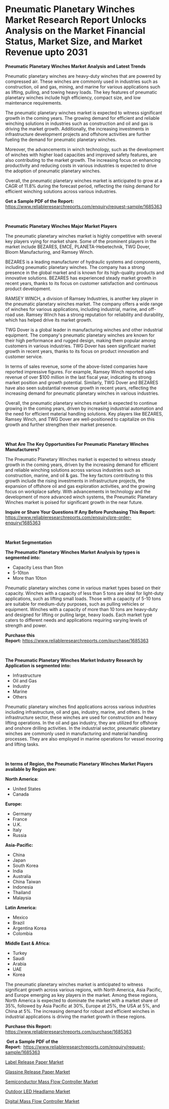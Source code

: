 <p><h1>Pneumatic Planetary Winches Market Research Report Unlocks Analysis on the Market Financial Status, Market Size, and Market Revenue upto 2031</h1></p><p><strong>Pneumatic Planetary Winches Market Analysis and Latest Trends</strong></p>
<p><p>Pneumatic planetary winches are heavy-duty winches that are powered by compressed air. These winches are commonly used in industries such as construction, oil and gas, mining, and marine for various applications such as lifting, pulling, and towing heavy loads. The key features of pneumatic planetary winches include high efficiency, compact size, and low maintenance requirements.</p><p>The pneumatic planetary winches market is expected to witness significant growth in the coming years. The growing demand for efficient and reliable winching solutions in industries such as construction and oil and gas is driving the market growth. Additionally, the increasing investments in infrastructure development projects and offshore activities are further fueling the demand for pneumatic planetary winches.</p><p>Moreover, the advancements in winch technology, such as the development of winches with higher load capacities and improved safety features, are also contributing to the market growth. The increasing focus on enhancing productivity and reducing costs in various industries is expected to drive the adoption of pneumatic planetary winches.</p><p>Overall, the pneumatic planetary winches market is anticipated to grow at a CAGR of 11.8% during the forecast period, reflecting the rising demand for efficient winching solutions across various industries.</p></p>
<p><strong>Get a Sample PDF of the Report:&nbsp;</strong> <a href="https://www.reliableresearchreports.com/enquiry/request-sample/1685363">https://www.reliableresearchreports.com/enquiry/request-sample/1685363</a></p>
<p>&nbsp;</p>
<p><strong>Pneumatic Planetary Winches Major Market Players</strong></p>
<p><p>The pneumatic planetary winches market is highly competitive with several key players vying for market share. Some of the prominent players in the market include BEZARES, EMCÉ, PLANETA-Hebetechnik, TWG Dover, Bloom Manufacturing, and Ramsey Winch.</p><p>BEZARES is a leading manufacturer of hydraulic systems and components, including pneumatic planetary winches. The company has a strong presence in the global market and is known for its high-quality products and innovative solutions. BEZARES has experienced steady market growth in recent years, thanks to its focus on customer satisfaction and continuous product development.</p><p>RAMSEY WINCH, a division of Ramsey Industries, is another key player in the pneumatic planetary winches market. The company offers a wide range of winches for various applications, including industrial, marine, and off-road use. Ramsey Winch has a strong reputation for reliability and durability, which has helped drive its market growth.</p><p>TWG Dover is a global leader in manufacturing winches and other industrial equipment. The company's pneumatic planetary winches are known for their high performance and rugged design, making them popular among customers in various industries. TWG Dover has seen significant market growth in recent years, thanks to its focus on product innovation and customer service.</p><p>In terms of sales revenue, some of the above-listed companies have reported impressive figures. For example, Ramsey Winch reported sales revenue of over $100 million in the last fiscal year, indicating its strong market position and growth potential. Similarly, TWG Dover and BEZARES have also seen substantial revenue growth in recent years, reflecting the increasing demand for pneumatic planetary winches in various industries.</p><p>Overall, the pneumatic planetary winches market is expected to continue growing in the coming years, driven by increasing industrial automation and the need for efficient material handling solutions. Key players like BEZARES, Ramsey Winch, and TWG Dover are well-positioned to capitalize on this growth and further strengthen their market presence.</p></p>
<p>&nbsp;</p>
<p><strong>What Are The Key Opportunities For Pneumatic Planetary Winches Manufacturers?</strong></p>
<p><p>The Pneumatic Planetary Winches market is expected to witness steady growth in the coming years, driven by the increasing demand for efficient and reliable winching solutions across various industries such as construction, marine, and oil & gas. The key factors contributing to this growth include the rising investments in infrastructure projects, the expansion of offshore oil and gas exploration activities, and the growing focus on workplace safety. With advancements in technology and the development of more advanced winch systems, the Pneumatic Planetary Winches market is poised for significant growth in the near future.</p></p>
<p><strong>Inquire or Share Your Questions If Any Before Purchasing This Report:</strong> <a href="https://www.reliableresearchreports.com/enquiry/pre-order-enquiry/1685363">https://www.reliableresearchreports.com/enquiry/pre-order-enquiry/1685363</a></p>
<p>&nbsp;</p>
<p><strong>Market Segmentation</strong></p>
<p><strong>The Pneumatic Planetary Winches Market Analysis by types is segmented into:</strong></p>
<p><ul><li>Capacity Less than 5ton</li><li>5-10ton</li><li>More than 10ton</li></ul></p>
<p><p>Pneumatic planetary winches come in various market types based on their capacity. Winches with a capacity of less than 5 tons are ideal for light-duty applications, such as lifting small loads. Those with a capacity of 5-10 tons are suitable for medium-duty purposes, such as pulling vehicles or equipment. Winches with a capacity of more than 10 tons are heavy-duty and designed for lifting or pulling large, heavy loads. Each market type caters to different needs and applications requiring varying levels of strength and power.</p></p>
<p><strong>Purchase this Report:&nbsp;</strong><a href="https://www.reliableresearchreports.com/purchase/1685363">https://www.reliableresearchreports.com/purchase/1685363</a></p>
<p>&nbsp;</p>
<p><strong>The Pneumatic Planetary Winches Market Industry Research by Application is segmented into:</strong></p>
<p><ul><li>Infrastructure</li><li>Oil and Gas</li><li>Industry</li><li>Marine</li><li>Others</li></ul></p>
<p><p>Pneumatic planetary winches find applications across various industries including infrastructure, oil and gas, industry, marine, and others. In the infrastructure sector, these winches are used for construction and heavy lifting operations. In the oil and gas industry, they are utilized for offshore and onshore drilling activities. In the industrial sector, pneumatic planetary winches are commonly used in manufacturing and material handling processes. They are also employed in marine operations for vessel mooring and lifting tasks.</p></p>
<p>&nbsp;</p>
<p><strong>In terms of Region, the Pneumatic Planetary Winches Market Players available by Region are:</strong></p>
<p>
    <p> <strong> North America: </strong>
        <ul>
            <li>United States</li>
            <li>Canada</li>
        </ul>
        </p> 
    <p> <strong> Europe: </strong>
        <ul>
            <li>Germany</li>
            <li>France</li>
            <li>U.K.</li>
            <li>Italy</li>
            <li>Russia</li>
        </ul>
        </p> 
    <p> <strong> Asia-Pacific: </strong>
        <ul>
            <li>China</li>
            <li>Japan</li>
            <li>South Korea</li>
            <li>India</li>
            <li>Australia</li>
            <li>China Taiwan</li>
            <li>Indonesia</li>
            <li>Thailand</li>
            <li>Malaysia</li>
        </ul>
        </p> 
    <p> <strong> Latin America: </strong>
        <ul>
            <li>Mexico</li>
            <li>Brazil</li>
            <li>Argentina Korea</li>
            <li>Colombia</li>
        </ul>
        </p> 
    <p> <strong> Middle East & Africa: </strong>
        <ul>
            <li>Turkey</li>
            <li>Saudi</li>
            <li>Arabia</li>
            <li>UAE</li>
            <li>Korea</li>
        </ul>
    </p>
    </p>
<p><p>The pneumatic planetary winches market is anticipated to witness significant growth across various regions, with North America, Asia Pacific, and Europe emerging as key players in the market. Among these regions, North America is expected to dominate the market with a market share of 35%, followed by Asia Pacific at 30%, Europe at 25%, the USA at 5%, and China at 5%. The increasing demand for robust and efficient winches in industrial applications is driving the market growth in these regions.</p></p>
<p><strong>Purchase this Report: </strong><a href="https://www.reliableresearchreports.com/purchase/1685363">https://www.reliableresearchreports.com/purchase/1685363</a></p>
<p>&nbsp;<strong>Get a Sample PDF of the Report:&nbsp;&nbsp;</strong><a href="https://www.reliableresearchreports.com/enquiry/request-sample/1685363">https://www.reliableresearchreports.com/enquiry/request-sample/1685363</a></p>
<p><strong></strong></p>
<p><p><a href="https://github.com/bobicer/Market-Research-Report-List-2/blob/main/label-release-paper-market.md">Label Release Paper Market</a></p><p><a href="https://github.com/globismark/Market-Research-Report-List-2/blob/main/glassine-release-paper-market.md">Glassine Release Paper Market</a></p><p><a href="https://github.com/timeliteaut/Market-Research-Report-List-1/blob/main/semiconductor-mass-flow-controller-market.md">Semiconductor Mass Flow Controller Market</a></p><p><a href="https://github.com/prosalinda88/Market-Research-Report-List-3/blob/main/outdoor-led-headlamp-market.md">Outdoor LED Headlamp Market</a></p><p><a href="https://github.com/seekum/Market-Research-Report-List-1/blob/main/digital-mass-flow-controller-market.md">Digital Mass Flow Controller Market</a></p></p>